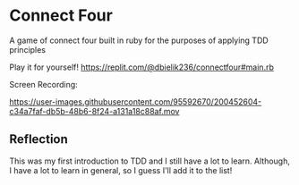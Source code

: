 # Connect Four
A game of connect four built in ruby for the purposes of applying TDD principles

Play it for yourself! https://replit.com/@dbielik236/connectfour#main.rb

Screen Recording:


https://user-images.githubusercontent.com/95592670/200452604-c34a7faf-db5b-48b6-8f24-a131a18c88af.mov



## Reflection
This was my first introduction to TDD and I still have a lot to learn. Although, I have a lot to learn in general, so I guess I'll add it to the list!
